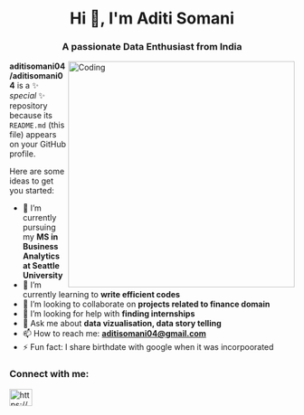 
<h1 align="center">Hi 👋, I'm Aditi Somani</h1>
<h3 align="center">A passionate Data Enthusiast from India</h3>
<img align="right" alt="Coding" width ="400" src = "https://media.tenor.com/S59bPkT0pqcAAAAC/programming.gif">

**aditisomani04/aditisomani04** is a ✨ _special_ ✨ repository because its `README.md` (this file) appears on your GitHub profile.

Here are some ideas to get you started:

- 🔭 I’m currently pursuing my **MS in Business Analytics at Seattle University**
- 🌱 I’m currently learning to **write efficient codes**
- 👯 I’m looking to collaborate on **projects related to finance domain**
- 🤝 I’m looking for help with **finding internships**
- 💬 Ask me about **data vizualisation, data story telling**
- 📫 How to reach me: **aditisomani04@gmail.com**
- ⚡ Fun fact: I share birthdate with google when it was incorpoorated 

<h3 align="left">Connect with me:</h3>
<p align="left">
<a href="https://www.linkedin.com/in/aditisomani04/" target="blank"><img align="center" src="https://raw.githubusercontent.com/rahuldkjain/github-profile-readme-generator/master/src/images/icons/Social/linked-in-alt.svg" alt="https://www.linkedin.com/in/aditisomani04/" height="30" width="40" /></a>
